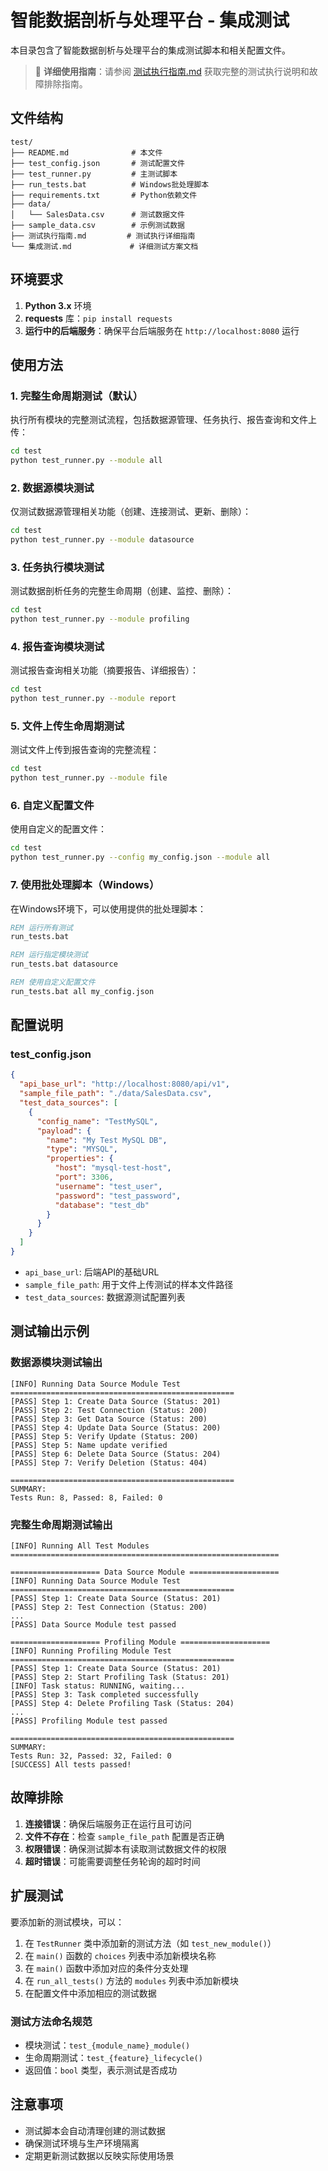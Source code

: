 # 智能数据剖析与处理平台 - 集成测试

本目录包含了智能数据剖析与处理平台的集成测试脚本和相关配置文件。

> 📖 **详细使用指南**：请参阅 [测试执行指南.md](./测试执行指南.md) 获取完整的测试执行说明和故障排除指南。

## 文件结构

```
test/
├── README.md              # 本文件
├── test_config.json       # 测试配置文件
├── test_runner.py         # 主测试脚本
├── run_tests.bat          # Windows批处理脚本
├── requirements.txt       # Python依赖文件
├── data/
│   └── SalesData.csv      # 测试数据文件
├── sample_data.csv        # 示例测试数据
├── 测试执行指南.md         # 测试执行详细指南
└── 集成测试.md             # 详细测试方案文档
```

## 环境要求

1. **Python 3.x** 环境
2. **requests** 库：`pip install requests`
3. **运行中的后端服务**：确保平台后端服务在 `http://localhost:8080` 运行

## 使用方法

### 1. 完整生命周期测试（默认）

执行所有模块的完整测试流程，包括数据源管理、任务执行、报告查询和文件上传：

```bash
cd test
python test_runner.py --module all
```

### 2. 数据源模块测试

仅测试数据源管理相关功能（创建、连接测试、更新、删除）：

```bash
cd test
python test_runner.py --module datasource
```

### 3. 任务执行模块测试

测试数据剖析任务的完整生命周期（创建、监控、删除）：

```bash
cd test
python test_runner.py --module profiling
```

### 4. 报告查询模块测试

测试报告查询相关功能（摘要报告、详细报告）：

```bash
cd test
python test_runner.py --module report
```

### 5. 文件上传生命周期测试

测试文件上传到报告查询的完整流程：

```bash
cd test
python test_runner.py --module file
```

### 6. 自定义配置文件

使用自定义的配置文件：

```bash
cd test
python test_runner.py --config my_config.json --module all
```

### 7. 使用批处理脚本（Windows）

在Windows环境下，可以使用提供的批处理脚本：

```cmd
REM 运行所有测试
run_tests.bat

REM 运行指定模块测试
run_tests.bat datasource

REM 使用自定义配置文件
run_tests.bat all my_config.json
```

## 配置说明

### test_config.json

```json
{
  "api_base_url": "http://localhost:8080/api/v1",
  "sample_file_path": "./data/SalesData.csv",
  "test_data_sources": [
    {
      "config_name": "TestMySQL",
      "payload": {
        "name": "My Test MySQL DB",
        "type": "MYSQL",
        "properties": {
          "host": "mysql-test-host",
          "port": 3306,
          "username": "test_user",
          "password": "test_password",
          "database": "test_db"
        }
      }
    }
  ]
}
```

- `api_base_url`: 后端API的基础URL
- `sample_file_path`: 用于文件上传测试的样本文件路径
- `test_data_sources`: 数据源测试配置列表

## 测试输出示例

### 数据源模块测试输出
```
[INFO] Running Data Source Module Test
==================================================
[PASS] Step 1: Create Data Source (Status: 201)
[PASS] Step 2: Test Connection (Status: 200)
[PASS] Step 3: Get Data Source (Status: 200)
[PASS] Step 4: Update Data Source (Status: 200)
[PASS] Step 5: Verify Update (Status: 200)
[PASS] Step 5: Name update verified
[PASS] Step 6: Delete Data Source (Status: 204)
[PASS] Step 7: Verify Deletion (Status: 404)

==================================================
SUMMARY:
Tests Run: 8, Passed: 8, Failed: 0
```

### 完整生命周期测试输出
```
[INFO] Running All Test Modules
============================================================

==================== Data Source Module ====================
[INFO] Running Data Source Module Test
==================================================
[PASS] Step 1: Create Data Source (Status: 201)
[PASS] Step 2: Test Connection (Status: 200)
...
[PASS] Data Source Module test passed

==================== Profiling Module ====================
[INFO] Running Profiling Module Test
==================================================
[PASS] Step 1: Create Data Source (Status: 201)
[PASS] Step 2: Start Profiling Task (Status: 201)
[INFO] Task status: RUNNING, waiting...
[PASS] Step 3: Task completed successfully
[PASS] Step 4: Delete Profiling Task (Status: 204)
...
[PASS] Profiling Module test passed

==================================================
SUMMARY:
Tests Run: 32, Passed: 32, Failed: 0
[SUCCESS] All tests passed!
```

## 故障排除

1. **连接错误**：确保后端服务正在运行且可访问
2. **文件不存在**：检查 `sample_file_path` 配置是否正确
3. **权限错误**：确保测试脚本有读取测试数据文件的权限
4. **超时错误**：可能需要调整任务轮询的超时时间

## 扩展测试

要添加新的测试模块，可以：

1. 在 `TestRunner` 类中添加新的测试方法（如 `test_new_module()`）
2. 在 `main()` 函数的 `choices` 列表中添加新模块名称
3. 在 `main()` 函数中添加对应的条件分支处理
4. 在 `run_all_tests()` 方法的 `modules` 列表中添加新模块
5. 在配置文件中添加相应的测试数据

### 测试方法命名规范
- 模块测试：`test_{module_name}_module()`
- 生命周期测试：`test_{feature}_lifecycle()`
- 返回值：`bool` 类型，表示测试是否成功

## 注意事项

- 测试脚本会自动清理创建的测试数据
- 确保测试环境与生产环境隔离
- 定期更新测试数据以反映实际使用场景